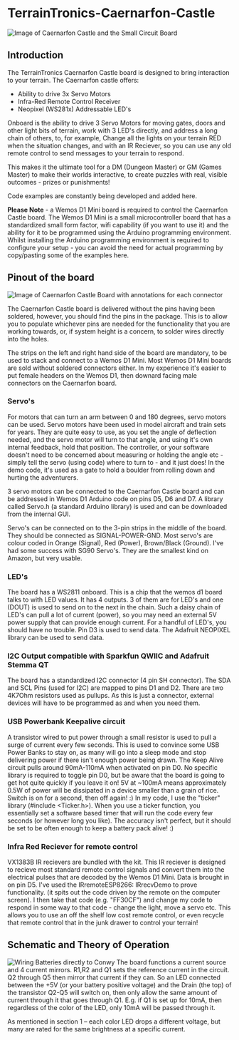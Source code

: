 # TerrainTronics-Caernarfon-Castle

![Image of Caernarfon Castle and the Small Circuit Board](readmeimages/1.png)

## Introduction

The TerrainTronics Caernarfon Castle board is designed to bring interaction to your terrain. The Caernarfon castle offers:
- Ability to drive 3x Servo Motors
- Infra-Red Remote Control Receiver
- Neopixel (WS281x) Addressable LED's

Onboard is the ability to drive 3 Servo Motors for moving gates, doors and other light bits of terrain, work with 3 LED's directly, and address a long chain of others, to, for example, Change all the lights on your terrain RED when the situation changes, and with an IR Reciever, so you can use any old remote control to send messages to your terrain to respond. 

This makes it the ultimate tool for a DM (Dungeon Master) or GM (Games Master) to make their worlds interactive, to create puzzles with real, visible outcomes - prizes or punishments!

Code examples are constantly being developed and added here. 

**Please Note** - a Wemos D1 Mini board is required to control the Caernarfon Castle board. The Wemos D1 Mini is a small microcontroller board that has a standardized small form factor, wifi capability (if you want to use it) and the ability for it to be programmed using the Arduino programming environment. Whilst installing the Arduino programming environment is required to configure your setup - you can avoid the need for actual programming by copy/pasting some of the examples here.


## Pinout of the board

![Image of Caernarfon Castle Board with annotations for each connector](readmeimages/2.png)

The Caernarfon Castle board is delivered without the pins having been soldered, however, you should find the pins in the package. This is to allow you to populate whichever pins are needed for the functionality that you are working towards, or, if system height is a concern, to solder wires directly into the holes.

The strips on the left and right hand side of the board are mandatory, to be used to stack and connect to a Wemos D1 Mini. Most Wemos D1 Mini boards are sold without soldered connectors either. In my experience it's easier to put female headers on the Wemos D1, then downard facing male connectors on the Caernarfon board. 

### Servo's
For motors that can turn an arm between 0 and 180 degrees, servo motors can be used. Servo motors have been used in model aircraft and train sets for years. They are quite easy to use, as you set the angle of deflection needed, and the servo motor will turn to that angle, and using it's own internal feedback, hold that position. The controller, or your software doesn't need to be concerned about measuring or holding the angle etc - simply tell the servo (using code) where to turn to - and it just does!
In the demo code, it's used as a gate to hold a boulder from rolling down and hurting the adventurers.

3 servo motors can be connected to the Caernarfon Castle board and can be addressed in Wemos D1 Arduino code on pins D5, D6 and D7. A library called Servo.h (a standard Arduino library) is used and can be downloaded from the internal GUI.

Servo's can be connected on to the 3-pin strips in the middle of the board. They should be connected as SIGNAL-POWER-GND. Most servo's are colour coded in Orange (Signal), Red (Power), Brown/Black (Ground). I've had some success with SG90 Servo's. They are the smallest kind on Amazon, but very usable.

### LED's
The board has a WS2811 onboard. This is a chip that the wemos d1 board talks to with LED values. It has 4 outputs. 3 of them are for LED's and one (DOUT) is used to send on to the next in the chain. Such a daisy chain of LED's can pull a lot of current (power), so you may need an external 5V power supply that can provide enough current. For a handful of LED's, you should have no trouble.
Pin D3 is used to send data. The Adafruit NEOPIXEL library can be used to send data.

### I2C Output compatible with Sparkfun QWIIC and Adafruit Stemma QT
The board has a standardized I2C connector (4 pin SH connector). The SDA and SCL Pins (used for I2C) are mapped to pins D1 and D2. There are two 4K7Ohm resistors used as pullups. As this is just a connector, external devices will have to be programmed as and when you need them.

### USB Powerbank Keepalive circuit
A transistor wired to put power through a small resistor is used to pull a surge of current every few seconds. This is used to convince some USB Power Banks to stay on, as many will go into a sleep mode and stop delivering power if there isn't enough power being drawn. The Keep Alive circuit pulls around 90mA-110mA when activated on pin D0.
No specific library is required to toggle pin D0, but be aware that the board is going to get hot quite quickly if you leave it on! 5V at ~100mA means approximately 0.5W of power will be dissipated in a device smaller than a grain of rice. Switch is on for a second, then off again! :)
In my code, I use the "ticker" library (#include <Ticker.h>). When you use a ticker function, you essentially set a software based timer that will run the code every few seconds (or however long you like). The accuracy isn't perfect, but it should be set to be often enough to keep a battery pack alive! :)

### Infra Red Reciever for remote control
VX1383B IR recievers are bundled with the kit. This IR reciever is designed to recieve most standard remote control signals and convert them into the electrical pulses that are decoded by the Wemos D1 Mini. 
Data is brought in on pin D5. 
I've used the IRremoteESP8266: IRrecvDemo to prove functionality. (it spits out the code driven by the remote on the computer screen). I then take that code (e.g. "FF30CF")
and change my code to respond in some way to that code - change the light, move a servo etc.
This allows you to use an off the shelf low cost remote control, or even recycle that remote control that in the junk drawer to control your terrain!



 
## Schematic and Theory of Operation
![Wiring Batteries directly to Conwy](readmeimages/15.png)
The board functions a current source and 4 current mirrors.
R1,R2 and Q1 sets the reference current in the circuit.
Q2 through Q5 then mirror that current if they can. So an LED connected between the +5V (or your battery positive voltage) and the Drain (the top) of the transistor Q2-Q5 will switch on, then only allow the same amount of current through it that goes through Q1. E.g. if Q1 is set up for 10mA, then regardless of the color of the LED, only 10mA will be passed through it.

As mentioned in section 1 – each color LED drops a different voltage, but many are rated for the same brightness at a specific current. 
 
 
